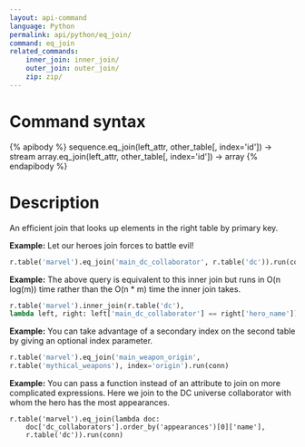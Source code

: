```yaml
---
layout: api-command 
language: Python
permalink: api/python/eq_join/
command: eq_join
related_commands:
    inner_join: inner_join/
    outer_join: outer_join/
    zip: zip/
---
```


# Command syntax #

{% apibody %}
sequence.eq_join(left_attr, other_table[, index='id']) &rarr; stream
array.eq_join(left_attr, other_table[, index='id']) &rarr; array
{% endapibody %}

# Description #

An efficient join that looks up elements in the right table by primary key.

__Example:__ Let our heroes join forces to battle evil!

```py
r.table('marvel').eq_join('main_dc_collaborator', r.table('dc')).run(conn)
```


__Example:__ The above query is equivalent to this inner join but runs in O(n log(m))
time rather than the O(n * m) time the inner join takes.

```py
r.table('marvel').inner_join(r.table('dc'),
lambda left, right: left['main_dc_collaborator'] == right['hero_name']).run(conn)
```


__Example:__ You can take advantage of a secondary index on the second table by giving
an optional index parameter.

```py
r.table('marvel').eq_join('main_weapon_origin',
r.table('mythical_weapons'), index='origin').run(conn)
```


__Example:__ You can pass a function instead of an attribute to join on more
complicated expressions. Here we join to the DC universe collaborator with whom the hero
has the most appearances.

```
r.table('marvel').eq_join(lambda doc:
    doc['dc_collaborators'].order_by('appearances')[0]['name'],
    r.table('dc')).run(conn)
```
